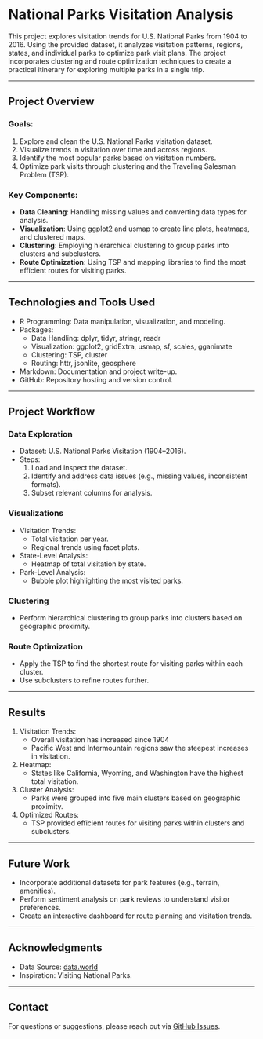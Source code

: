 # National Parks Visitation Analysis

This project explores visitation trends for U.S. National Parks from 1904 to 2016. Using the provided dataset, it analyzes visitation patterns, regions, states, and individual parks to optimize park visit plans. The project incorporates clustering and route optimization techniques to create a practical itinerary for exploring multiple parks in a single trip.

---

## Project Overview

### Goals:

1. Explore and clean the U.S. National Parks visitation dataset.
2. Visualize trends in visitation over time and across regions.
3. Identify the most popular parks based on visitation numbers.
4. Optimize park visits through clustering and the Traveling Salesman Problem (TSP).

### Key Components:

- **Data Cleaning**: Handling missing values and converting data types for analysis.
- **Visualization**: Using ggplot2 and usmap to create line plots, heatmaps, and clustered maps.
- **Clustering**: Employing hierarchical clustering to group parks into clusters and subclusters.
- **Route Optimization**: Using TSP and mapping libraries to find the most efficient routes for visiting parks.

---

## Technologies and Tools Used

- R Programming: Data manipulation, visualization, and modeling.
- Packages:
  - Data Handling: dplyr, tidyr, stringr, readr
  - Visualization: ggplot2, gridExtra, usmap, sf, scales, gganimate
  - Clustering: TSP, cluster
  - Routing: httr, jsonlite, geosphere
- Markdown: Documentation and project write-up.
- GitHub: Repository hosting and version control.

---

## Project Workflow

### Data Exploration

- Dataset: U.S. National Parks Visitation (1904–2016).
- Steps:
    1. Load and inspect the dataset.
    2. Identify and address data issues (e.g., missing values, inconsistent formats).
    3. Subset relevant columns for analysis.

### Visualizations

- Visitation Trends:
  - Total visitation per year.
  - Regional trends using facet plots.
- State-Level Analysis:
  - Heatmap of total visitation by state.
- Park-Level Analysis:
  - Bubble plot highlighting the most visited parks.

### Clustering

- Perform hierarchical clustering to group parks into clusters based on geographic proximity.

### Route Optimization

- Apply the TSP to find the shortest route for visiting parks within each cluster.
- Use subclusters to refine routes further.

---

## Results

1. Visitation Trends:
    - Overall visitation has increased since 1904
    - Pacific West and Intermountain regions saw the steepest increases in visitation.
2. Heatmap:
    - States like California, Wyoming, and Washington have the highest total visitation.
3. Cluster Analysis:
   - Parks were grouped into five main clusters based on geographic proximity.
4. Optimized Routes:
    - TSP provided efficient routes for visiting parks within clusters and subclusters.

---

## Future Work

- Incorporate additional datasets for park features (e.g., terrain, amenities).
- Perform sentiment analysis on park reviews to understand visitor preferences.
- Create an interactive dashboard for route planning and visitation trends.

---

## Acknowledgments

- Data Source: [data.world](https://data.world/inform8n/us-national-parks-visitation-1904-2016-with-boundaries/workspace/file?filename=All+National+Parks+Visitation+1904-2016.csv)
- Inspiration: Visiting National Parks.

---

## Contact

For questions or suggestions, please reach out via [GitHub Issues](https://github.com/cdcoonce/National_Parks_Project/issues).
